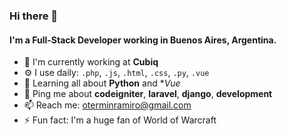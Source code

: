 ### Hi there 👋


#### I'm a Full-Stack Developer working in Buenos Aires, Argentina.

- 🏢 I'm currently working at **Cubiq**
- ⚙️ I use daily: `.php`, `.js`, `.html`, `.css`, `.py`, `.vue`
- 🌱 Learning all about **Python** and **Vue*
- 💬 Ping me about **codeigniter**, **laravel**, **django**, **development**
- 📫 Reach me: [oterminramiro@gmail.com](oterminramiro@gmail.com)
- ⚡️ Fun fact: I'm a huge fan of World of Warcraft
